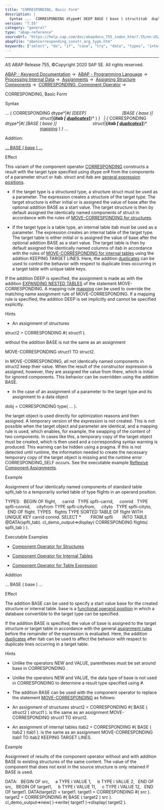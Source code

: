 ```yaml
---
title: "CORRESPONDING, Basic Form"
description: |
  Syntax ...  CORRESPONDING dtype#( DEEP BASE ( base ) structitab  duplicates(https://help.sap.com/doc/abapdocu_755_index_htm/7.55/en-US/abencorresponding_constr_dupl.htm) )    CORRESPONDING dtype#( BASE ( base ) structitab  dupli
version: "7.55"
category: "general"
type: "abap-reference"
sourceUrl: "https://help.sap.com/doc/abapdocu_755_index_htm/7.55/en-US/abencorresponding_constr_arg_type.htm"
abapFile: "abencorresponding_constr_arg_type.htm"
keywords: ["select", "do", "if", "case", "try", "data", "types", "internal-table", "abencorresponding", "constr", "arg", "type"]
---
```


* * *

AS ABAP Release 755, ©Copyright 2020 SAP SE. All rights reserved.

[ABAP - Keyword Documentation](https://help.sap.com/doc/abapdocu_755_index_htm/7.55/en-US/abenabap.htm) →  [ABAP - Programming Language](https://help.sap.com/doc/abapdocu_755_index_htm/7.55/en-US/abenabap_reference.htm) →  [Processing Internal Data](https://help.sap.com/doc/abapdocu_755_index_htm/7.55/en-US/abenabap_data_working.htm) →  [Assignments](https://help.sap.com/doc/abapdocu_755_index_htm/7.55/en-US/abenvalue_assignments.htm) →  [Assigning Structure Components](https://help.sap.com/doc/abapdocu_755_index_htm/7.55/en-US/abencorresponding.htm) →  [CORRESPONDING, Component Operator](https://help.sap.com/doc/abapdocu_755_index_htm/7.55/en-US/abenconstructor_expr_corresponding.htm) → 

CORRESPONDING, Basic Form

Syntax

... *{* CORRESPONDING dtype*|*#( *\[*DEEP*\]*
                             *\[*BASE ( base )*\]*
                             struct*|**{*itab *\[* [duplicates](https://help.sap.com/doc/abapdocu_755_index_htm/7.55/en-US/abencorresponding_constr_dupl.htm)*\]**}* ) *}*
  *|* *{* CORRESPONDING dtype*|*#( *\[*BASE ( base )*\]*
                             struct*|**{*itab *\[* [duplicates](https://help.sap.com/doc/abapdocu_755_index_htm/7.55/en-US/abencorresponding_constr_dupl.htm)*\]**}*
                             [mapping](https://help.sap.com/doc/abapdocu_755_index_htm/7.55/en-US/abencorresponding_constr_mapping.htm) ) *}* ...

Addition:

[... BASE ( base ) ...](#!ABAP_ONE_ADD@1@)

Effect

This variant of the component operator [CORRESPONDING](https://help.sap.com/doc/abapdocu_755_index_htm/7.55/en-US/abenconstructor_expr_corresponding.htm) constructs a result with the target type specified using dtype or# from the components of a parameter struct or itab. struct and itab are [general expression positions](https://help.sap.com/doc/abapdocu_755_index_htm/7.55/en-US/abengeneral_expr_position_glosry.htm "Glossary Entry").

-   If the target type is a structured type, a structure struct must be used as a parameter. The expression creates a structure of the target type. The target structure is either initial or is assigned the value of base after the optional addition BASE as a start value. The target structure is then by default assigned the identically named components of struct in accordance with the rules of [MOVE-CORRESPONDING for structures](https://help.sap.com/doc/abapdocu_755_index_htm/7.55/en-US/abapmove-corresponding_structure.htm).

-   If the target type is a table type, an internal table itab must be used as a parameter. The expression creates an internal table of the target type. The target table is either initial or is assigned the value of base after the optional addition BASE as a start value. The target table is then by default assigned the identically named columns of itab in accordance with the rules of [MOVE-CORRESPONDING for internal tables](https://help.sap.com/doc/abapdocu_755_index_htm/7.55/en-US/abapmove-corresponding_itab.htm) using the addition KEEPING TARGET LINES. Here, the addition [duplicates](https://help.sap.com/doc/abapdocu_755_index_htm/7.55/en-US/abencorresponding_constr_dupl.htm) can be used to control the behavior with respect to duplicate lines occurring in a target table with unique table keys.

If the addition DEEP is specified, the assignment is made as with the addition [EXPANDING NESTED TABLES](https://help.sap.com/doc/abapdocu_755_index_htm/7.55/en-US/abapmove-corresponding.htm) of the statement MOVE-CORRESPONDING. A mapping rule [mapping](https://help.sap.com/doc/abapdocu_755_index_htm/7.55/en-US/abencorresponding_constr_mapping.htm) can be used to override the matching name assignment rule of MOVE-CORRESPONDING. If a mapping rule is specified, the addition DEEP is set implicitly and cannot be specified explicitly.

Hints

-   An assignment of structures

struct2 = CORRESPONDING #( struct1 ).

without the addition BASE is not the same as an assignment

MOVE-CORRESPONDING struct1 TO struct2.

In MOVE-CORRESPONDING, all not identically named components in struct2 keep their value. When the result of the constructor expression is assigned, however, they are assigned the value from there, which is initial for ignored components. This behavior can be overridden using the addition BASE.

-   In the case of an assignment of a parameter to the target type and its assignment to a data object

dobj = CORRESPONDING type( ... ).

the target object is used directly for optimization reasons and then assigned. A temporary version of the expression is not created. This is not possible when the target object and parameter are identical, and a mapping rule is used, which enables, for example, the swapping of the content of two components. In cases like this, a temporary copy of the target object must be created, which is then used and a corresponding syntax warning is produced. This warning can be hidden using a pragma. If this is not detected until runtime, the information needed to create the necessary temporary copy of the target object is missing and the runtime error CORRESPONDING\_SELF occurs. See the executable example [Reflexive Component Assignments](https://help.sap.com/doc/abapdocu_755_index_htm/7.55/en-US/abenreflexive_corresponding_abexa.htm).

Example

Assignment of four identically named components of standard table spfli\_tab to a temporarily sorted table of type flights in an operand position.

TYPES:
  BEGIN OF flight,
    carrid   TYPE spfli-carrid,
    connid   TYPE spfli-connid,
    cityfrom TYPE spfli-cityfrom,
    cityto   TYPE spfli-cityto,
  END OF flight.
TYPES
  flights TYPE SORTED TABLE OF flight WITH UNIQUE KEY carrid connid.
SELECT \*
       FROM spfli
       INTO TABLE @DATA(spfli\_tab).
cl\_demo\_output=>display( CORRESPONDING flights( spfli\_tab ) ).

Executable Examples

-   [Component Operator for Structures](https://help.sap.com/doc/abapdocu_755_index_htm/7.55/en-US/abencorresponding_struct_abexa.htm)

-   [Component Operator for Internal Tables](https://help.sap.com/doc/abapdocu_755_index_htm/7.55/en-US/abencorresponding_itab_abexa.htm)

-   [Component Operator for Table Expression](https://help.sap.com/doc/abapdocu_755_index_htm/7.55/en-US/abencorresponding_table_exp_abexa.htm)
    

Addition

... BASE ( base ) ...

Effect

The addition BASE can be used to specify a start value base for the created structure or internal table. base is a [functional operand position](https://help.sap.com/doc/abapdocu_755_index_htm/7.55/en-US/abenfunctional_position_glosry.htm "Glossary Entry") in which a database convertible to the target type can be specified.

If the addition BASE is specified, the value of base is assigned to the target structure or target table in accordance with the general [assignment rules](https://help.sap.com/doc/abapdocu_755_index_htm/7.55/en-US/abenconversion_rules.htm) before the remainder of the expression is evaluated. Here, the addition [duplicates](https://help.sap.com/doc/abapdocu_755_index_htm/7.55/en-US/abencorresponding_constr_dupl.htm) after itab can be used to affect the behavior with respect to duplicate lines occurring in a target table.

Hints

-   Unlike the operators NEW and VALUE, parentheses must be set around base in CORRESPONDING .

-   Unlike the operators NEW and VALUE, the data type of base is not used in CORRESPONDING to determine a result type specified using #.

-   The addition BASE can be used with the component operator to replace the statement [MOVE-CORRESPONDING](https://help.sap.com/doc/abapdocu_755_index_htm/7.55/en-US/abapmove-corresponding.htm) as follows:

-   An assignment of structures
    struct2 = CORRESPONDING #( BASE ( struct2 ) struct1 ).
    is the same as an assignment
    MOVE-CORRESPONDING struct1 TO struct2.

-   An assignment of internal tables
    itab2 = CORRESPONDING #( BASE ( itab2 ) itab1 ).
    is the same as an assignment
    MOVE-CORRESPONDING itab1 TO itab2 KEEPING TARGET LINES.

Example

Assignment of results of the component operator without and with addition BASE to existing structures of the same content. The value of the component that does not exist in the source structure is only retained if BASE is used.

DATA:
  BEGIN OF src,
    a TYPE i VALUE 1,
    b TYPE i VALUE 2,
  END OF src,
  BEGIN OF target1,
    b TYPE i VALUE 11,
    c TYPE i VALUE 12,
  END OF target1.
DATA(target2) = target1.
target1 = CORRESPONDING #( src ).
target2 = CORRESPONDING #( BASE ( target2 ) src ).
cl\_demo\_output=>new( )->write( target1 )->display( target2 ).
